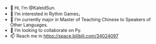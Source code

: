 - 👋 Hi, I’m @KaleidSun.
- 👀 I’m interested in Rythm Games，
- 🌱 I’m currently major in Master of Teaching Chinese to Speakers of Other Languages.
- 💞️ I’m looking to collaborate on Py.
- 📫 Reach me in https://space.bilibili.com/34024097

<!---
KaleidSun/KaleidSun is a ✨ special ✨ repository because its `README.md` (this file) appears on your GitHub profile.
You can click the Preview link to take a look at your changes.
--->
